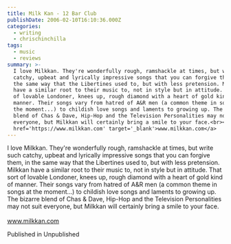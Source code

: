 ```yaml
---
title: Milk Kan - 12 Bar Club
publishDate: 2006-02-10T16:10:36.000Z
categories:
  - writing
  - chrischinchilla
tags:
  - music
  - reviews
summary: >-
  I love Milkkan. They're wonderfully rough, ramshackle at times, but write such
  catchy, upbeat and lyrically impressive songs that you can forgive them, in
  the same way that the Libertines used to, but with less pretension. Milkkan
  have a similar root to their music to, not in style but in attitude. That sort
  of lovable Londoner, knees up, rough diamond with a heart of gold kind of
  manner. Their songs vary from hatred of A&R men (a common theme in songs at
  the moment...) to childish love songs and laments to growing up. The bizarre
  blend of Chas & Dave, Hip-Hop and the Television Personalities may not suit
  everyone, but Milkkan will certainly bring a smile to your face.<br><br><a
  href='https://www.milkkan.com' target='_blank'>www.milkkan.com</a>
---
```


I love Milkkan. They're wonderfully rough, ramshackle at times, but write such catchy, upbeat and lyrically impressive songs that you can forgive them, in the same way that the Libertines used to, but with less pretension. Milkkan have a similar root to their music to, not in style but in attitude. That sort of lovable Londoner, knees up, rough diamond with a heart of gold kind of manner. Their songs vary from hatred of A&R men (a common theme in songs at the moment...) to childish love songs and laments to growing up. The bizarre blend of Chas & Dave, Hip-Hop and the Television Personalities may not suit everyone, but Milkkan will certainly bring a smile to your face.<br><br><a href='https://www.milkkan.com' target='_blank'>www.milkkan.com</a>

Published in Unpublished
